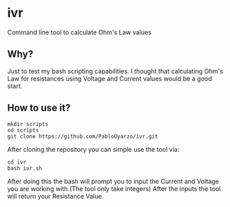 # ivr
Command line tool to calculate Ohm's Law values

## Why?
Just to test my bash scripting capabilities.
I thought that calculating Ohm's Law for resistances using Voltage and Current values would be a good start.

## How to use it?
```
mkdir scripts
cd scripts
git clone https://github.com/PabloOyarzo/ivr.git
```
After cloning the repository you can simple use the tool via:
```
cd ivr
bash ivr.sh
```
After doing this the bash will prompt you to input the Current and Voltage you are working with.(The tool only take integers)
After the inputs the tool will return your Resistance Value.
